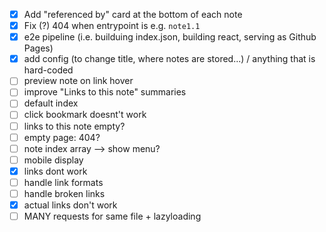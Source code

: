 - [x] Add "referenced by" card at the bottom of each note
- [x] Fix (?) 404 when entrypoint is e.g. `note1.1`
- [x] e2e pipeline (i.e. builduing index.json, building react, serving as Github Pages)
- [x] add config (to change title, where notes are stored...) / anything that is hard-coded
- [ ] preview note on link hover
- [ ] improve "Links to this note" summaries
- [ ] default index
- [ ] click bookmark doesnt't work
- [ ] links to this note empty?
- [ ] empty page: 404?
- [ ] note index array --> show menu?
- [ ] mobile display
- [x] links dont work
- [ ] handle link formats
- [ ] handle broken links
- [x] actual links don't work
- [ ] MANY requests for same file + lazyloading
